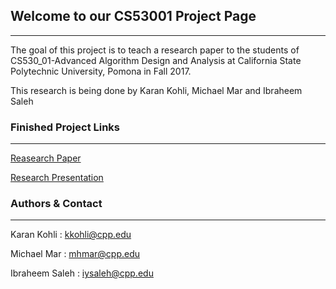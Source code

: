 ## Welcome to our CS53001 Project Page
* * *
The goal of this project is to teach a research paper to the students of CS530_01-Advanced Algorithm Design and Analysis at California State Polytechnic University, Pomona in Fall 2017.

This research is being done by Karan Kohli, Michael Mar and Ibraheem Saleh

### Finished Project Links
* * *

[Reasearch Paper](https://github.com/iysaleh/cs530-ProjectRepository-KMI/blob/master/ADeepInspectionofHigh-PerformanceBandwidthSchedulingAlgorithmComplexityandDesign_Kohli_Mar_Saleh.docx?raw=true)

[Research Presentation](https://github.com/iysaleh/cs530-ProjectRepository-KMI/blob/master/ADeepInspectionofHigh-PerformanceBandwidthSchedulingAlgorithmComplexityandDesign.pptx?raw=true)

### Authors & Contact
* * *
Karan Kohli : <kkohli@cpp.edu>

Michael Mar : <mhmar@cpp.edu>

Ibraheem Saleh : <iysaleh@cpp.edu>

